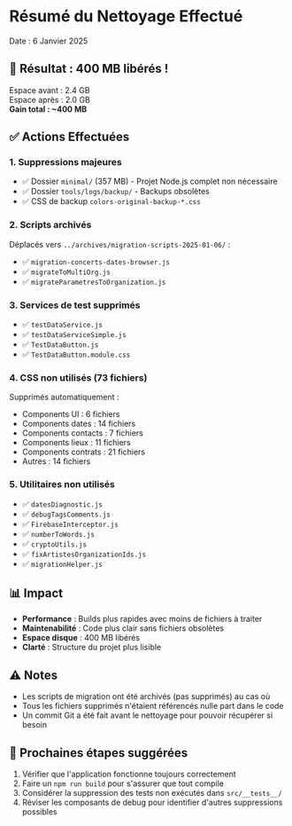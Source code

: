 # Résumé du Nettoyage Effectué
Date : 6 Janvier 2025

## 🎉 Résultat : 400 MB libérés !

Espace avant : 2.4 GB  
Espace après : 2.0 GB  
**Gain total : ~400 MB**

## ✅ Actions Effectuées

### 1. Suppressions majeures
- ✅ Dossier `minimal/` (357 MB) - Projet Node.js complet non nécessaire
- ✅ Dossier `tools/logs/backup/` - Backups obsolètes
- ✅ CSS de backup `colors-original-backup-*.css`

### 2. Scripts archivés
Déplacés vers `../archives/migration-scripts-2025-01-06/` :
- ✅ `migration-concerts-dates-browser.js`
- ✅ `migrateToMultiOrg.js`
- ✅ `migrateParametresToOrganization.js`

### 3. Services de test supprimés
- ✅ `testDataService.js`
- ✅ `testDataServiceSimple.js`
- ✅ `TestDataButton.js`
- ✅ `TestDataButton.module.css`

### 4. CSS non utilisés (73 fichiers)
Supprimés automatiquement :
- Components UI : 6 fichiers
- Components dates : 14 fichiers
- Components contacts : 7 fichiers
- Components lieux : 11 fichiers
- Components contrats : 21 fichiers
- Autres : 14 fichiers

### 5. Utilitaires non utilisés
- ✅ `datesDiagnostic.js`
- ✅ `debugTagsComments.js`
- ✅ `FirebaseInterceptor.js`
- ✅ `numberToWords.js`
- ✅ `cryptoUtils.js`
- ✅ `fixArtistesOrganizationIds.js`
- ✅ `migrationHelper.js`

## 📊 Impact

- **Performance** : Builds plus rapides avec moins de fichiers à traiter
- **Maintenabilité** : Code plus clair sans fichiers obsolètes
- **Espace disque** : 400 MB libérés
- **Clarté** : Structure du projet plus lisible

## ⚠️ Notes

- Les scripts de migration ont été archivés (pas supprimés) au cas où
- Tous les fichiers supprimés n'étaient référencés nulle part dans le code
- Un commit Git a été fait avant le nettoyage pour pouvoir récupérer si besoin

## 🔄 Prochaines étapes suggérées

1. Vérifier que l'application fonctionne toujours correctement
2. Faire un `npm run build` pour s'assurer que tout compile
3. Considérer la suppression des tests non exécutés dans `src/__tests__/`
4. Réviser les composants de debug pour identifier d'autres suppressions possibles